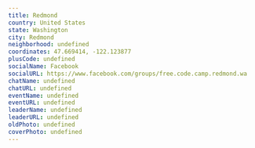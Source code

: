 ```yaml
---
title: Redmond
country: United States
state: Washington
city: Redmond
neighborhood: undefined
coordinates: 47.669414, -122.123877
plusCode: undefined
socialName: Facebook
socialURL: https://www.facebook.com/groups/free.code.camp.redmond.wa
chatName: undefined
chatURL: undefined
eventName: undefined
eventURL: undefined
leaderName: undefined
leaderURL: undefined
oldPhoto: undefined
coverPhoto: undefined
---
```

